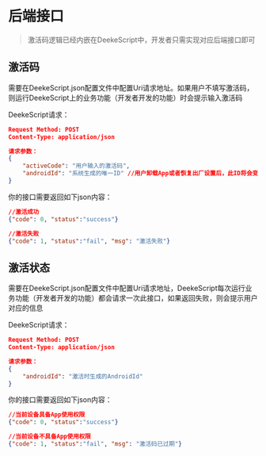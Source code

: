 # 后端接口

> 激活码逻辑已经内嵌在DeekeScript中，开发者只需实现对应后端接口即可

## 激活码

需要在DeekeScript.json配置文件中配置Uri请求地址。如果用户不填写激活码，则运行DeekeScript上的业务功能（开发者开发的功能）时会提示输入激活码

DeekeScript请求：

```json
Request Method: POST
Content-Type: application/json

请求参数：
{
    "activeCode": "用户输入的激活码",
    "androidId": "系统生成的唯一ID" //用户卸载App或者恢复出厂设置后，此ID将会变化
}
```

你的接口需要返回如下json内容：

```json
//激活成功
{"code": 0, "status":"success"}

//激活失败
{"code": 1, "status":"fail", "msg": "激活失败"}
```


## 激活状态

需要在DeekeScript.json配置文件中配置Uri请求地址，DeekeScript每次运行业务功能（开发者开发的功能）都会请求一次此接口，如果返回失败，则会提示用户对应的信息

DeekeScript请求：

```json
Request Method: POST
Content-Type: application/json

请求参数：
{
    "androidId": "激活时生成的AndroidId"
}
```

你的接口需要返回如下json内容：

```json
//当前设备具备App使用权限
{"code": 0, "status":"success"}

//当前设备不具备App使用权限
{"code": 1, "status":"fail", "msg": "激活码已过期"}
```
